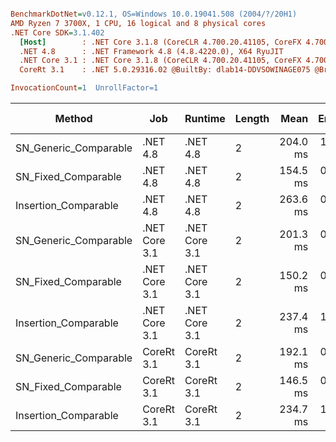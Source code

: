 ``` ini

BenchmarkDotNet=v0.12.1, OS=Windows 10.0.19041.508 (2004/?/20H1)
AMD Ryzen 7 3700X, 1 CPU, 16 logical and 8 physical cores
.NET Core SDK=3.1.402
  [Host]        : .NET Core 3.1.8 (CoreCLR 4.700.20.41105, CoreFX 4.700.20.41903), X64 RyuJIT
  .NET 4.8      : .NET Framework 4.8 (4.8.4220.0), X64 RyuJIT
  .NET Core 3.1 : .NET Core 3.1.8 (CoreCLR 4.700.20.41105, CoreFX 4.700.20.41903), X64 RyuJIT
  CoreRt 3.1    : .NET 5.0.29316.02 @BuiltBy: dlab14-DDVSOWINAGE075 @Branch: master @Commit: 40be8b7e2598b2ccb827fd90cd30c0e2d4496941, X64 AOT

InvocationCount=1  UnrollFactor=1  

```
|                Method |           Job |       Runtime | Length |     Mean |   Error |  StdDev | Gen 0 | Gen 1 | Gen 2 | Allocated |
|---------------------- |-------------- |-------------- |------- |---------:|--------:|--------:|------:|------:|------:|----------:|
| SN_Generic_Comparable |      .NET 4.8 |      .NET 4.8 |      2 | 204.0 ms | 1.39 ms | 1.30 ms |     - |     - |     - |         - |
|   SN_Fixed_Comparable |      .NET 4.8 |      .NET 4.8 |      2 | 154.5 ms | 0.80 ms | 0.75 ms |     - |     - |     - |         - |
|  Insertion_Comparable |      .NET 4.8 |      .NET 4.8 |      2 | 263.6 ms | 0.50 ms | 0.45 ms |     - |     - |     - |         - |
| SN_Generic_Comparable | .NET Core 3.1 | .NET Core 3.1 |      2 | 201.3 ms | 0.34 ms | 0.27 ms |     - |     - |     - |    1336 B |
|   SN_Fixed_Comparable | .NET Core 3.1 | .NET Core 3.1 |      2 | 150.2 ms | 0.41 ms | 0.34 ms |     - |     - |     - |         - |
|  Insertion_Comparable | .NET Core 3.1 | .NET Core 3.1 |      2 | 237.4 ms | 1.03 ms | 0.97 ms |     - |     - |     - |         - |
| SN_Generic_Comparable |    CoreRt 3.1 |    CoreRt 3.1 |      2 | 192.1 ms | 0.50 ms | 0.47 ms |     - |     - |     - |         - |
|   SN_Fixed_Comparable |    CoreRt 3.1 |    CoreRt 3.1 |      2 | 146.5 ms | 0.20 ms | 0.17 ms |     - |     - |     - |         - |
|  Insertion_Comparable |    CoreRt 3.1 |    CoreRt 3.1 |      2 | 234.7 ms | 1.44 ms | 1.34 ms |     - |     - |     - |         - |
